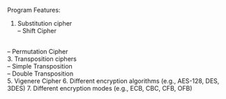 Program Features:
1. Substitution cipher
   <br>
– Shift Cipher
<br>
– Permutation Cipher
<br>
3. Transposition ciphers
<br>
– Simple Transposition
<br>
– Double Transposition
<br>
5. Vigenere Cipher
6. Different encryption algorithms (e.g., AES-128, DES, 3DES)
7. Different encryption modes (e.g., ECB, CBC, CFB, OFB)
